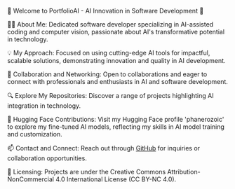 🌟 Welcome to PortfolioAI - AI Innovation in Software Development 🌟

👨‍💻 About Me:
  Dedicated software developer specializing in AI-assisted coding and computer vision, passionate about AI's transformative potential in technology.

💡 My Approach:
  Focused on using cutting-edge AI tools for impactful, scalable solutions, demonstrating innovation and quality in AI development.

🤝 Collaboration and Networking:
  Open to collaborations and eager to connect with professionals and enthusiasts in AI and software development.

🔍 Explore My Repositories:
  Discover a range of projects highlighting AI integration in technology.

🤗 Hugging Face Contributions:
  Visit my Hugging Face profile 'phanerozoic' to explore my fine-tuned AI models, reflecting my skills in AI model training and customization.

📫 Contact and Connect:
  Reach out through [GitHub](https://github.com/PortfolioAI) for inquiries or collaboration opportunities.

📜 Licensing:
  Projects are under the Creative Commons Attribution-NonCommercial 4.0 International License (CC BY-NC 4.0).
